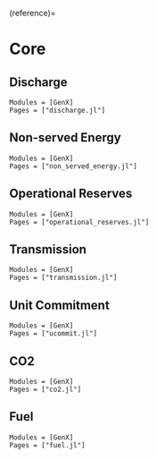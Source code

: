 (reference)=
# Core

## Discharge
```@autodocs
Modules = [GenX]
Pages = ["discharge.jl"]
```

## Non-served Energy
```@autodocs
Modules = [GenX]
Pages = ["non_served_energy.jl"]
```

## Operational Reserves
```@autodocs
Modules = [GenX]
Pages = ["operational_reserves.jl"]
```

## Transmission
```@autodocs
Modules = [GenX]
Pages = ["transmission.jl"]
```

## Unit Commitment
```@autodocs
Modules = [GenX]
Pages = ["ucommit.jl"]
```
## CO2
```@autodocs
Modules = [GenX]
Pages = ["co2.jl"]
```

## Fuel
```@autodocs
Modules = [GenX]
Pages = ["fuel.jl"]
```
